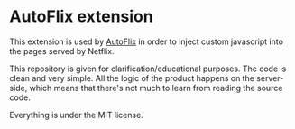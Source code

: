 # AutoFlix extension

This extension is used by [AutoFlix](https://autoflix.deadbeef.me) in order to
inject custom javascript into the pages served by Netflix.

This repository is given for clarification/educational purposes. The code is
clean and very simple. All the logic of the product happens on the server-side,
which means that there's not much to learn from reading the source code.

Everything is under the MIT license.
